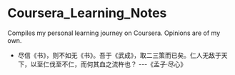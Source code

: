 # Coursera_Learning_Notes
Compiles my personal learning journey on Coursera. Opinions are of my own. 




- 尽信《书》，则不如无《书》。吾于《武成》，取二三策而已矣。仁人无敌于天下，以至仁伐至不仁，而何其血之流杵也？
   ---《孟子·尽心》

